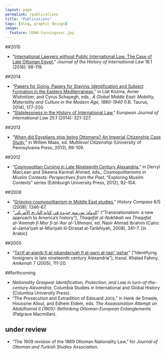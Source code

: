 ```yaml
---
layout: page
permalink: /publications
title: "Publications"
tags: [blog, graphic design]
image:
  feature: USNA-turningover.jpg
---
```


##2015	
- “[International Lawyers without Public International Law: The Case of Late Ottoman Egypt](http://booksandjournals.brillonline.com/content/journals/10.1163/15718050-12340053),” *Journal of the History of International Law* 18.1 (2016): 98-119.

##2014	
- “[Papers for Going, Papers for Staying: Identification and Subject Formation in the Eastern Mediterranean](https://www.academia.edu/10769582/Papers_for_Going_Papers_for_Staying_Identification_and_Subject_Formation_in_the_Eastern_Mediterranean),” in Liat Kozma, Avner Wishnitzer, and Cyrus Schayegh, eds., *A Global Middle East: Mobility, Materiality and Culture in the Modern Age, 1880-1940* (I.B. Taurus, 2014), 177-200.
- “[Statelessness in the History of International Law](http://www.ejil.org/pdfs/25/1/2486.pdf),” *European Journal of International Law* 25.1 (2014): 321-327.

##2013	
- “[When did Egyptians stop being Ottomans? An Imperial Citizenship Case Study](http://www.academia.edu/3583243/When_did_Egyptians_stop_being_Ottomans_An_Imperial_Citizenship_Case_Study),” in Willem Maas, ed. *Multilevel Citizenship* (University of Pennsylvania Press, 2013), 89-109.

##2012	
- “[Cosmopolitan Cursing in Late Nineteenth Century Alexandria](https://www.academia.edu/1926527/Cosmopolitan_Cursing_in_Late_Nineteenth_Century_Alexandria),” in Derryl MacLean and Sikeena Karmali Ahmed, eds., *Cosmopolitanisms in Muslim Contexts: Perspectives from the Past*, “Exploring Muslim Contexts” series (Edinburgh University Press, 2012), 92-104.

##2008	
- “[Grieving cosmopolitanism in Middle East studies](http://www.academia.edu/394936/Grieving_Cosmopolitanism_in_Middle_East_Studies),” *History Compass* 6/5 (2008): 1346-67.
- “[الدولة: مدرسة جديدة في كتابة التاريخ الأمريكي](http://www.academia.edu/1051716/%D8%AA%D8%AC%D8%A7%D9%88%D8%B2_%D8%A7%D9%84%D8%AF%D9%88%D9%84%D8%A9_%D9%85%D8%AF%D8%B1%D8%B3%D8%A9_%D8%AC%D8%AF%D9%8A%D8%AF%D8%A9_%D9%81%D9%8A_%D9%83%D8%AA%D8%A7%D8%A8%D8%A9_%D8%A7%D9%84%D8%AA%D8%A7%D8%B1%D9%8A%D8%AE_%D8%A7%D9%84%D8%A3%D9%85%D8%B1%D9%8A%D9%83%D9%8A)” (“Transnationalism: a new approach to America’s history”), *Thaqafat al-Nukhbah wa Thaqafat al-‘Ammah fi Misr fi al-‘Asr al-‘Uthmani*, ed. Nasir Ahmad Ibrahim (Cairo: al-Jama‘iyah al-Misriyah lil-Dirasat al-Tarikhiyah, 2008), 341-7. [in Arabic]

##2005	
- “[Ta‘rif al-ajanib fi al-iskandariyah fi al-qarn al-tasi‘ ‘ashar](http://www.academia.edu/1051672/%D8%AA%D8%B9%D8%B1%D9%8A%D9%81_%D8%A7%D9%84%D8%A3%D8%AC%D8%A7%D9%86%D8%A8_%D9%81%D9%8A_%D8%A7%D9%84%D8%A5%D8%B3%D9%83%D9%86%D8%AF%D8%B1%D9%8A%D8%A9_%D9%81%D9%8A_%D8%A3%D9%88%D8%A7%D8%AE%D8%B1_%D8%A7%D9%84%D9%82%D8%B1%D9%86_%D8%A7%D9%84%D8%AA%D8%A7%D8%B3%D8%B9_%D8%B9%D8%B4%D8%B1)” (“Identifying foreigners in late nineteenth century Alexandria”), transl. Khaled Fahmy. *Amkenah* 7 (2005), 111-20.

##forthcoming
- *Nationality Grasped: Identification, Protection, and Law in turn-of-the-century Alexandria*, Columbia Studies in International and Global History (Columbia University Press).
- “The Prosecution and Extradition of Edouard Joris,” in Henk de Smaele, Houssine Alloul, and Edhem Eldem, eds. *The Assassination Attempt on Abdülhamid II (1905): Rethinking Ottoman-European Entanglements* (Palgrave Macmillan).

## under review
- “The 1909 revision of the 1869 Ottoman Nationality Law,” for *Journal of Ottoman and Turkish Studies Association*. 
